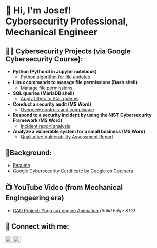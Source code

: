 <h1> 👋 Hi, I'm Josef! <br/>Cybersecurity Professional</a>, Mechanical Engineer</a></h1>

<h2>👨‍💻 Cybersecurity Projects (via Google Cybersecurity Course):</h2>

- <b>Python (Python3 in Jupyter notebook)</b>
  - [Python algorithm for file updates](https://github.com/Josef314314/PythonAlgorithmActivity)
- <b>Linux commands to manage file permissions (Bash shell) </b>
  - [Manage file permissions](https://github.com/Josef314314/FilePermissionsLinux) </b>
- <b>SQL queries (MariaDB shell)</b>
  - [Apply filters to SQL queries](https://github.com/Josef314314/FilterInSQL) </b>
- <b>Conduct a security audit (MS Word)</b>
  - [Overview controls and compliance](https://github.com/Josef314314/ConductSecurityAudit) </b>
- <b>Respond to a security incident by using the NIST Cybersecurity Framework (MS Word)</b>
  - [Incident report analysis](https://github.com/Josef314314/RespondSecurityIncident-NIST_CSF-) </b>
- <b>Analyze a vulnerable system for a small business (MS Word)</b>
  - [Qualitative Vulnerability Assessment Report](https://github.com/Josef314314/VulnerabilityAssessment) </b>

<h2>📑Background:</h2>

  - [Resume](https://github.com/Josef314314/Resume) </b>
  - [Google Cybersecurity Certificate by Google on Coursera](https://coursera.org/share/e24eab8cea5e88c0ef671d799fe8eac7) </b>

<h2>📺 YouTube Video (from Mechanical Engingeering era)</h2>

- [CAD Project: Yugo car engine Animation](https://www.youtube.com/watch?v=G1Io2zhMKEM) </b> <i>(Solid Edge ST2)</i>

<h2> 🤳 Connect with me:</h2>

[<img align="left" alt="josef-stefan-magyari | LinkedIn" width="22px" src="https://cdn.jsdelivr.net/npm/simple-icons@v3/icons/linkedin.svg" />][linkedin]
[<img align="left" alt="jokykas | Instagram" width="22px" src="https://cdn.jsdelivr.net/npm/simple-icons@v3/icons/instagram.svg" />][instagram]

[instagram]: https://www.instagram.com/jokykas/
[linkedin]: https://www.linkedin.com/in/josef-stefan-magyari-8b73322b0/
